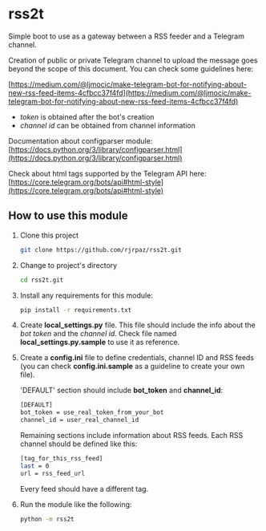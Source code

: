 # rss2t

Simple boot to use as a gateway between a RSS feeder and a Telegram channel.

Creation of public or private Telegram channel to upload the message goes beyond the scope of this document. You can check some guidelines here:

[https://medium.com/@ljmocic/make-telegram-bot-for-notifying-about-new-rss-feed-items-4cfbcc37f4fd](https://medium.com/@ljmocic/make-telegram-bot-for-notifying-about-new-rss-feed-items-4cfbcc37f4fd)

- *token* is obtained after the bot's creation
- *channel id* can be obtained from channel information

Documentation about configparser module: [https://docs.python.org/3/library/configparser.html](https://docs.python.org/3/library/configparser.html)

Check about html tags supported by the Telegram API here: [https://core.telegram.org/bots/api#html-style](https://core.telegram.org/bots/api#html-style)

## How to use this module

1. Clone this project

    ```bash
    git clone https://github.com/rjrpaz/rss2t.git
    ```

1. Change to project's directory

    ```bash
    cd rss2t.git
    ```

1. Install any requirements for this module:

    ```bash
    pip install -r requirements.txt
    ```

1. Create **local_settings.py** file. This file should include the info about the *bot token* and the *channel id*. Check file named **local_settings.py.sample** to use it as reference.

1. Create a **config.ini** file to define credentials, channel ID and RSS feeds (you can check **config.ini.sample** as a guideline to create your own file).

    'DEFAULT' section should include **bot_token** and **channel_id**:

    ```bash
    [DEFAULT]
    bot_token = use_real_token_from_your_bot
    channel_id = user_real_channel_id
    ```

    Remaining sections include information about RSS feeds. Each RSS channel should be defined like this:

    ```bash
    [tag_for_this_rss_feed]
    last = 0
    url = rss_feed_url
    ```

    Every feed should have a different tag.

1. Run the module like the following:

    ```bash
    python -m rss2t
    ```
